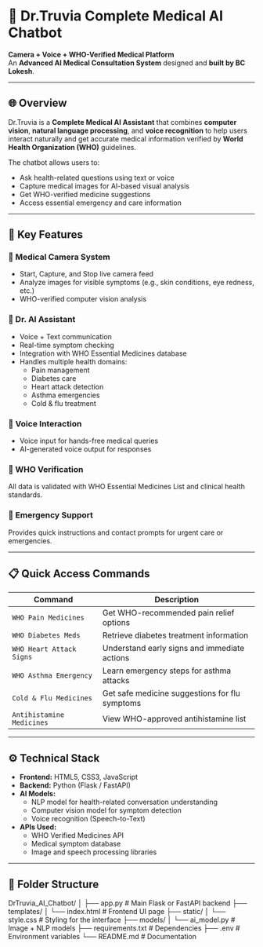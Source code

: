 # 🏥 Dr.Truvia Complete Medical AI Chatbot

**Camera + Voice + WHO-Verified Medical Platform**  
An **Advanced AI Medical Consultation System** designed and **built by BC Lokesh**.

---

## 🌐 Overview

Dr.Truvia is a **Complete Medical AI Assistant** that combines **computer vision**, **natural language processing**, and **voice recognition** to help users interact naturally and get accurate medical information verified by **World Health Organization (WHO)** guidelines.

The chatbot allows users to:
- Ask health-related questions using text or voice  
- Capture medical images for AI-based visual analysis  
- Get WHO-verified medicine suggestions  
- Access essential emergency and care information  

---

## 🧠 Key Features

### 🔹 Medical Camera System
- Start, Capture, and Stop live camera feed  
- Analyze images for visible symptoms (e.g., skin conditions, eye redness, etc.)  
- WHO-verified computer vision analysis  

### 🔹 Dr. AI Assistant
- Voice + Text communication  
- Real-time symptom checking  
- Integration with WHO Essential Medicines database  
- Handles multiple health domains:
  - Pain management  
  - Diabetes care  
  - Heart attack detection  
  - Asthma emergencies  
  - Cold & flu treatment  

### 🔹 Voice Interaction
- Voice input for hands-free medical queries  
- AI-generated voice output for responses  

### 🔹 WHO Verification
All data is validated with WHO Essential Medicines List and clinical health standards.

### 🔹 Emergency Support
Provides quick instructions and contact prompts for urgent care or emergencies.

---

## 📋 Quick Access Commands

| Command | Description |
|----------|--------------|
| `WHO Pain Medicines` | Get WHO-recommended pain relief options |
| `WHO Diabetes Meds` | Retrieve diabetes treatment information |
| `WHO Heart Attack Signs` | Understand early signs and immediate actions |
| `WHO Asthma Emergency` | Learn emergency steps for asthma attacks |
| `Cold & Flu Medicines` | Get safe medicine suggestions for flu symptoms |
| `Antihistamine Medicines` | View WHO-approved antihistamine list |

---

## ⚙️ Technical Stack

- **Frontend:** HTML5, CSS3, JavaScript  
- **Backend:** Python (Flask / FastAPI)  
- **AI Models:**  
  - NLP model for health-related conversation understanding  
  - Computer vision model for symptom detection  
  - Voice recognition (Speech-to-Text)  
- **APIs Used:**  
  - WHO Verified Medicines API  
  - Medical symptom database  
  - Image and speech processing libraries  

---

## 🧩 Folder Structure

DrTruvia_AI_Chatbot/
│
├── app.py # Main Flask or FastAPI backend
├── templates/
│ └── index.html # Frontend UI page
├── static/
│ └── style.css # Styling for the interface
├── models/
│ └── ai_model.py # Image + NLP models
├── requirements.txt # Dependencies
├── .env # Environment variables
└── README.md # Documentation
